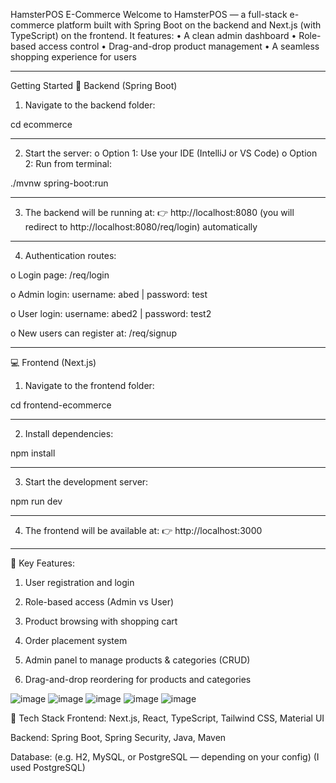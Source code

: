 HamsterPOS E-Commerce
Welcome to HamsterPOS — a full-stack e-commerce platform built with Spring Boot on the backend and Next.js (with TypeScript) on the frontend.
It features:
•	A clean admin dashboard
•	Role-based access control
•	Drag-and-drop product management
•	A seamless shopping experience for users
________________________________________
Getting Started
🔧 Backend (Spring Boot)
1.	Navigate to the backend folder:

cd ecommerce
________________________________________

2.	Start the server:
o	Option 1: Use your IDE (IntelliJ or VS Code)
o	Option 2: Run from terminal:

./mvnw spring-boot:run
________________________________________

3.	The backend will be running at:
👉 http://localhost:8080 (you will redirect to http://localhost:8080/req/login) automatically
________________________________________

4.	Authentication routes:

o	 Login page: /req/login

o	 Admin login:
username: abed | password: test

o	 User login:
username: abed2 | password: test2

o	 New users can register at: /req/signup
________________________________________
💻 Frontend (Next.js)
1.	Navigate to the frontend folder:

cd frontend-ecommerce
________________________________________

2.	Install dependencies:

npm install
________________________________________

3.	Start the development server:

npm run dev
________________________________________

4.	The frontend will be available at:
👉 http://localhost:3000
________________________________________


🔐 Key Features:
 1. User registration and login

 2. Role-based access (Admin vs User)

 3. Product browsing with shopping cart

 4. Order placement system

 5. Admin panel to manage products & categories (CRUD)

 6. Drag-and-drop reordering for products and categories

![image](https://github.com/user-attachments/assets/53791efd-a52e-4cca-91e0-a9d4409af1c0)
![image](https://github.com/user-attachments/assets/0724a831-8a84-419d-a28a-217cc2f534f3)
![image](https://github.com/user-attachments/assets/14508ae9-efab-4b35-9df2-2816933198d6)
![image](https://github.com/user-attachments/assets/6dfdbc3f-65bc-4e3c-b8a2-ff122a8339f6)
![image](https://github.com/user-attachments/assets/dd5e4e31-f564-4627-a59e-9f31ae008dd9)


🧰 Tech Stack
Frontend: Next.js, React, TypeScript, Tailwind CSS, Material UI

Backend: Spring Boot, Spring Security, Java, Maven

Database: (e.g. H2, MySQL, or PostgreSQL — depending on your config) (I used PostgreSQL)

